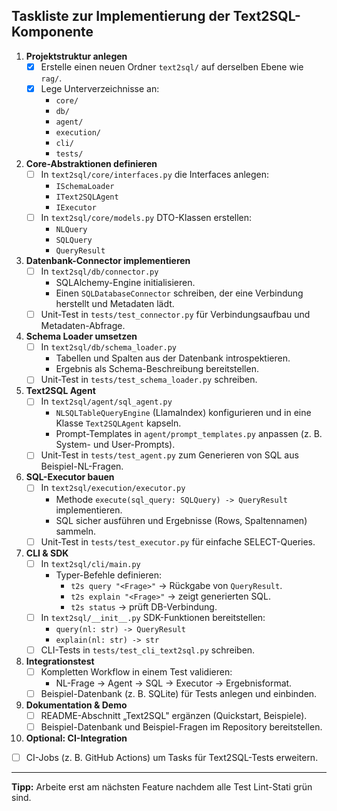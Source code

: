 ## Taskliste zur Implementierung der Text2SQL-Komponente

1. **Projektstruktur anlegen**  
   - [x] Erstelle einen neuen Ordner `text2sql/` auf derselben Ebene wie `rag/`.  
   - [x] Lege Unterverzeichnisse an:  
     - `core/`  
     - `db/`  
     - `agent/`  
     - `execution/`  
     - `cli/`  
     - `tests/`  

2. **Core-Abstraktionen definieren**  
   - [ ] In `text2sql/core/interfaces.py` die Interfaces anlegen:  
     - `ISchemaLoader`  
     - `IText2SQLAgent`  
     - `IExecutor`  
   - [ ] In `text2sql/core/models.py` DTO-Klassen erstellen:  
     - `NLQuery`  
     - `SQLQuery`  
     - `QueryResult`  

3. **Datenbank-Connector implementieren**  
   - [ ] In `text2sql/db/connector.py`  
     - SQLAlchemy-Engine initialisieren.  
     - Einen `SQLDatabaseConnector` schreiben, der eine Verbindung herstellt und Metadaten lädt.  
   - [ ] Unit-Test in `tests/test_connector.py` für Verbindungsaufbau und Metadaten-Abfrage.  

4. **Schema Loader umsetzen**  
   - [ ] In `text2sql/db/schema_loader.py`  
     - Tabellen und Spalten aus der Datenbank introspektieren.  
     - Ergebnis als Schema-Beschreibung bereitstellen.  
   - [ ] Unit-Test in `tests/test_schema_loader.py` schreiben.  

5. **Text2SQL Agent**  
   - [ ] In `text2sql/agent/sql_agent.py`  
     - `NLSQLTableQueryEngine` (LlamaIndex) konfigurieren und in eine Klasse `Text2SQLAgent` kapseln.  
     - Prompt-Templates in `agent/prompt_templates.py` anpassen (z. B. System- und User-Prompts).  
   - [ ] Unit-Test in `tests/test_agent.py` zum Generieren von SQL aus Beispiel-NL-Fragen.  

6. **SQL-Executor bauen**  
   - [ ] In `text2sql/execution/executor.py`  
     - Methode `execute(sql_query: SQLQuery) -> QueryResult` implementieren.  
     - SQL sicher ausführen und Ergebnisse (Rows, Spaltennamen) sammeln.  
   - [ ] Unit-Test in `tests/test_executor.py` für einfache SELECT-Queries.  

7. **CLI & SDK**  
   - [ ] In `text2sql/cli/main.py`  
     - Typer-Befehle definieren:  
       - `t2s query "<Frage>"` → Rückgabe von `QueryResult`.  
       - `t2s explain "<Frage>"` → zeigt generierten SQL.  
       - `t2s status` → prüft DB-Verbindung.  
   - [ ] In `text2sql/__init__.py` SDK-Funktionen bereitstellen:  
     - `query(nl: str) -> QueryResult`  
     - `explain(nl: str) -> str`  
   - [ ] CLI-Tests in `tests/test_cli_text2sql.py` schreiben.  

8. **Integrationstest**  
   - [ ] Kompletten Workflow in einem Test validieren:  
     - NL-Frage → Agent → SQL → Executor → Ergebnisformat.  
   - [ ] Beispiel-Datenbank (z. B. SQLite) für Tests anlegen und einbinden.  

9. **Dokumentation & Demo**  
   - [ ] README-Abschnitt „Text2SQL" ergänzen (Quickstart, Beispiele).  
   - [ ] Beispiel-Datenbank und Beispiel-Fragen im Repository bereitstellen.  

10. **Optional: CI-Integration**  
   - [ ] CI-Jobs (z. B. GitHub Actions) um Tasks für Text2SQL-Tests erweitern.  

---

**Tipp:** Arbeite erst am nächsten Feature nachdem alle Test Lint-Stati grün sind.